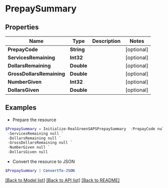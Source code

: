 # PrepaySummary
## Properties

Name | Type | Description | Notes
------------ | ------------- | ------------- | -------------
**PrepayCode** | **String** |  | [optional] 
**ServicesRemaining** | **Int32** |  | [optional] 
**DollarsRemaining** | **Double** |  | [optional] 
**GrossDollarsRemaining** | **Double** |  | [optional] 
**NumberGiven** | **Int32** |  | [optional] 
**DollarsGiven** | **Double** |  | [optional] 

## Examples

- Prepare the resource
```powershell
$PrepaySummary = Initialize-RealGreenSAPSPrepaySummary  -PrepayCode null `
 -ServicesRemaining null `
 -DollarsRemaining null `
 -GrossDollarsRemaining null `
 -NumberGiven null `
 -DollarsGiven null
```

- Convert the resource to JSON
```powershell
$PrepaySummary | ConvertTo-JSON
```

[[Back to Model list]](../README.md#documentation-for-models) [[Back to API list]](../README.md#documentation-for-api-endpoints) [[Back to README]](../README.md)

